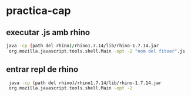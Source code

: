 # practica-cap

## executar .js amb rhino

```bash
java -cp (path del rhino)/rhino1.7.14/lib/rhino-1.7.14.jar
 org.mozilla.javascript.tools.shell.Main -opt -2 "nom del fitxer".js
```

## entrar repl de rhino

```bash
 java -cp (path del rhino)/rhino1.7.14/lib/rhino-1.7.14.jar
 org.mozilla.javascript.tools.shell.Main -opt -2 
 ```
